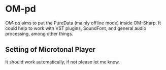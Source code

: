# OM-pd

*OM-pd* aims to put the PureData (mainly offline mode) inside OM-Sharp. It could help to work with VST plugins, SoundFont, and general audio processing, among other things.  


## Setting of Microtonal Player

It should work automatically, if not please let me know.
